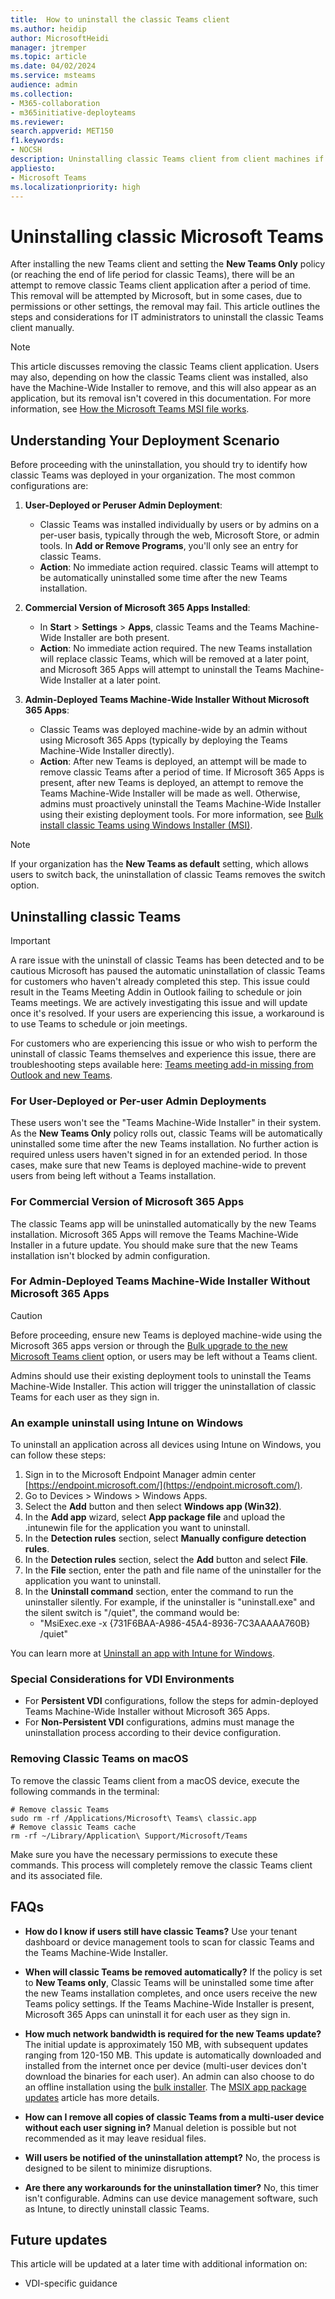 ```yaml
---
title:  How to uninstall the classic Teams client
ms.author: heidip
author: MicrosoftHeidi
manager: jtremper
ms.topic: article
ms.date: 04/02/2024
ms.service: msteams
audience: admin
ms.collection: 
- M365-collaboration
- m365initiative-deployteams
ms.reviewer: 
search.appverid: MET150
f1.keywords:
- NOCSH
description: Uninstalling classic Teams client from client machines if the automatic uninstall doesn't work, or if an admin needs to do a manual removal after the end of availability for classic Teams client and the upgrade to new Teams client.
appliesto: 
- Microsoft Teams
ms.localizationpriority: high
---
```


# Uninstalling classic Microsoft Teams

After installing the new Teams client and setting the **New Teams Only** policy (or reaching the end of life period for classic Teams), there will be an attempt to remove classic Teams client application after a period of time. This removal will be attempted by Microsoft, but in some cases, due to permissions or other settings, the removal may fail. This article outlines the steps and considerations for IT administrators to uninstall the classic Teams client manually.

> [!NOTE]
> This article discusses removing the classic Teams client application. Users may also, depending on how the classic Teams client was installed, also have the Machine-Wide Installer to remove, and this will also appear as an application, but its removal isn't covered in this documentation. For more information, see [How the Microsoft Teams MSI file works](msi-deployment.md#how-the-microsoft-teams-msi-file-works).

## Understanding Your Deployment Scenario

Before proceeding with the uninstallation, you should try to identify how classic Teams was deployed in your organization. The most common configurations are:

1. **User-Deployed or Peruser Admin Deployment**:
   - Classic Teams was installed individually by users or by admins on a per-user basis, typically through the web, Microsoft Store, or admin tools. In **Add or Remove Programs**, you'll only see an entry for classic Teams.
   - **Action**: No immediate action required. classic Teams will attempt to be automatically uninstalled some time after the new Teams installation.

2. **Commercial Version of Microsoft 365 Apps Installed**:
   - In **Start** > **Settings** > **Apps**, classic Teams and the Teams Machine-Wide Installer are both present.
   - **Action**: No immediate action required. The new Teams installation will replace classic Teams, which will be removed at a later point, and Microsoft 365 Apps will attempt to uninstall the Teams Machine-Wide Installer at a later point.

3. **Admin-Deployed Teams Machine-Wide Installer Without Microsoft 365 Apps**:
   - Classic Teams was deployed machine-wide by an admin without using Microsoft 365 Apps (typically by deploying the Teams Machine-Wide Installer directly).
   - **Action**: After new Teams is deployed, an attempt will be made to remove classic Teams after a period of time. If Microsoft 365 Apps is present, after new Teams is deployed, an attempt to remove the Teams Machine-Wide Installer will be made as well. Otherwise, admins must proactively uninstall the Teams Machine-Wide Installer using their existing deployment tools. For more information, see [Bulk install classic Teams using Windows Installer (MSI)](msi-deployment.md).

> [!NOTE]
> If your organization has the **New Teams as default** setting, which allows users to switch back, the uninstallation of classic Teams removes the switch option.

## Uninstalling classic Teams

> [!IMPORTANT]
> A rare issue with the uninstall of classic Teams has been detected and to be cautious Microsoft has paused the automatic uninstallation of classic Teams for customers who haven't already completed this step. This issue could result in the Teams Meeting Addin in Outlook failing to schedule or join Teams meetings. We are actively investigating this issue and will update once it's resolved. If your users are experiencing this issue, a workaround is to use Teams to schedule or join meetings.
>
> For customers who are experiencing this issue or who wish to perform the uninstall of classic Teams themselves and experience this issue, there are troubleshooting steps available here: [Teams meeting add-in missing from Outlook and new Teams](/microsoftteams/troubleshoot/meetings/teams-meeting-add-in-missing).

### For User-Deployed or Per-user Admin Deployments

These users won't see the "Teams Machine-Wide Installer" in their system. As the **New Teams Only** policy rolls out, classic Teams will be automatically uninstalled some time after the new Teams installation. No further action is required unless users haven't signed in for an extended period. In those cases, make sure that new Teams is deployed machine-wide to prevent users from being left without a Teams installation.

### For Commercial Version of Microsoft 365 Apps

The classic Teams app will be uninstalled automatically by the new Teams installation. Microsoft 365 Apps will remove the Teams Machine-Wide Installer in a future update. You should make sure that the new Teams installation isn't blocked by admin configuration.

### For Admin-Deployed Teams Machine-Wide Installer Without Microsoft 365 Apps

> [!CAUTION]
> Before proceeding, ensure new Teams is deployed machine-wide using the Microsoft 365 apps version or through the [Bulk upgrade to the new Microsoft Teams client](new-teams-bulk-install-client.md) option, or users may be left without a Teams client.

Admins should use their existing deployment tools to uninstall the Teams Machine-Wide Installer. This action will trigger the uninstallation of classic Teams for each user as they sign in.

### An example uninstall using Intune on Windows

To uninstall an application across all devices using Intune on Windows, you can follow these steps:  

1. Sign in to the Microsoft Endpoint Manager admin center [https://endpoint.microsoft.com/](https://endpoint.microsoft.com/).
2. Go to Devices > Windows > Windows Apps.
3. Select the **Add** button and then select **Windows app (Win32)**.
4. In the **Add app** wizard, select **App package file** and upload the .intunewin file for the application you want to uninstall.
5. In the **Detection rules** section, select **Manually configure detection rules**.
6. In the **Detection rules** section, select the **Add** button and select **File**.
7. In the **File** section, enter the path and file name of the uninstaller for the application you want to uninstall.
8. In the **Uninstall command** section, enter the command to run the uninstaller silently. For example, if the uninstaller is "uninstall.exe" and the silent switch is "/quiet", the command would be:
   - "MsiExec.exe -x {731F6BAA-A986-45A4-8936-7C3AAAAA760B} /quiet"

You can learn more at [Uninstall an app with Intune for Windows](/mem/intune/apps/apps-add).

### Special Considerations for VDI Environments

- For **Persistent VDI** configurations, follow the steps for admin-deployed Teams Machine-Wide Installer without Microsoft 365 Apps.
- For **Non-Persistent VDI** configurations, admins must manage the uninstallation process according to their device configuration.

### Removing Classic Teams on macOS

To remove the classic Teams client from a macOS device, execute the following commands in the terminal:

```
# Remove classic Teams
sudo rm -rf /Applications/Microsoft\ Teams\ classic.app
# Remove classic Teams cache
rm -rf ~/Library/Application\ Support/Microsoft/Teams
```

Make sure you have the necessary permissions to execute these commands. This process will completely remove the classic Teams client and its associated file.

## FAQs

- **How do I know if users still have classic Teams?**
  Use your tenant dashboard or device management tools to scan for classic Teams and the Teams Machine-Wide Installer.

- **When will classic Teams be removed automatically?**
  If the policy is set to **New Teams only**, Classic Teams will be uninstalled some time after the new Teams installation completes, and once users receive the new Teams policy settings. If the Teams Machine-Wide Installer is present, Microsoft 365 Apps can uninstall it for each user as they sign in.

- **How much network bandwidth is required for the new Teams update?**
  The initial update is approximately 150 MB, with subsequent updates ranging from 120-150 MB. This update is automatically downloaded and installed from the internet once per device (multi-user devices don't download the binaries for each user). An admin can also choose to do an offline installation using the [bulk installer](new-teams-bulk-install-client.md). The [MSIX app package updates](/windows/msix/desktop/managing-your-msix-deployment-update) article has more details.

- **How can I remove all copies of classic Teams from a multi-user device without each user signing in?**
  Manual deletion is possible but not recommended as it may leave residual files.

- **Will users be notified of the uninstallation attempt?**
  No, the process is designed to be silent to minimize disruptions.

- **Are there any workarounds for the uninstallation timer?**
  No, this timer isn't configurable. Admins can use device management software, such as Intune, to directly uninstall classic Teams.

## Future updates

This article will be updated at a later time with additional information on:

- VDI-specific guidance
